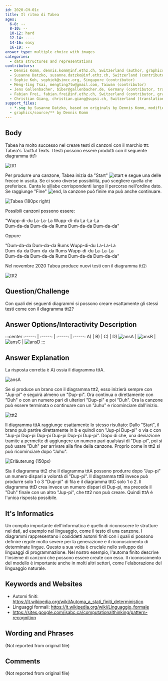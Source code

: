 ```yaml
---
id: 2020-CH-01c
title: Il ritmo di Tabea
ages:
  6-8: --
  8-10: --
  10-12: hard
  12-14: ----
  14-16: easy
  16-19: --
answer_type: multiple choice with images
categories:
  - data structures and representations
contributors:
  - Dennis Komm, dennis.komm@inf.ethz.ch, Switzerland (author, graphics)
  - Susanne Datzko, susanne.datzko@inf.ethz.ch, Switzerland (contributor, graphics)
  - Sophie Koh, sophiek@simcc.org, Singapore (contributor)
  - Meng-ting Tsai, mengting7tw@gmail.com, Taiwan (contributor)
  - Jens Gallenbacher, biber@gallenbacher.de, Germany (contributor, translation from English into German)
  - Fabian Frei, fabian.frei@inf.ethz.ch, Switzerland (contributor, graphics)
  - Christian Giang, christian.giang@supsi.ch, Switzerland (translation from German into Italian)
support_files:
  - *.svg by Susanne Datzko, based on originals by Dennis Komm, modified by Fabian Frei
  - graphics/source/** by Dennis Komm
---
```



## Body

Tabea ha molto successo nel creare testi di canzoni con il marchio ttt: Tabea's Tactful Texts. I testi possono essere prodotti con il seguente diagramma ttt1:

![ttt1]

Per produrre una canzone, Tabea inizia da "Start" ![start] e segue una delle frecce in uscita. Se ci sono diverse possibilità, può scegliere quella che preferisce. Canta le sillabe corrispondenti lungo il percorso nell'ordine dato. Se raggiunge "Fine" ![end], la canzone può finire ma può anche continuare.

[start]: graphics/2020-CH-01c_taskbody2-ita-compatible.svg "début (22px)"
[end]: graphics/2020-CH-01c_taskbody3-ita-compatible.svg "fin (22px)"

![](graphics/2020-CH-01c_taskbody4.svg "Tabea (180px right)")

Possibili canzoni possono essere:

"Wupp-di-du La-La-La Wupp-di-du La-La-La  
Dum-da-da Dum-da-da Rums Dum-da-da Dum-da-da"

Oppure

"Dum-da-da Dum-da-da Rums Wupp-di-du La-La-La  
Dum-da-da Dum-da-da Rums Wupp-di-du La-La-La  
Dum-da-da Dum-da-da Rums Dum-da-da Dum-da-da"

Nel novembre 2020 Tabea produce nuovi testi con il diagramma ttt2:

![ttt2]

[ttt1]: graphics/2020-CH-01c_taskbody1-ita-compatible.svg "ttt1 (400px)"
[ttt2]: graphics/2020-CH-01c_taskbody5-ita-compatible.svg "ttt2 (400px)"


## Question/Challenge

Con quali dei seguenti diagrammi si possono creare esattamente gli stessi testi come con il diagramma ttt2?


## Answer Options/Interactivity Description

:::center
:-----: | :-----: | :-----: | :-----:
   A)   |    B)   |    C)   |    D)
![ansA] | ![ansB] | ![ansC] | ![ansD]
:::

[ansA]: graphics/2020-CH-01c_answerA-ita-compatible.svg "Réponse A (150px)"
[ansB]: graphics/2020-CH-01c_answerB-ita-compatible.svg "Réponse B (150px)"
[ansC]: graphics/2020-CH-01c_answerC-ita-compatible.svg "Réponse C (150px)"
[ansD]: graphics/2020-CH-01c_answerD-ita-compatible.svg "Réponse D (150px)"


## Answer Explanation

La risposta corretta è A) ossia il diagramma tttA.

![ansA]

Se si produce un brano con il diagramma ttt2, esso inizierà sempre con "Jup-pi" e seguirà almeno un "Dup-pi". Ora continua o direttamente con "Duh" o con un numero pari di ulteriori "Dup-pi" e poi "Duh". Ora la canzone può essere terminata o continuare con un "Juhu" e ricominciare dall'inizio.

![ttt2]

Il diagramma tttA raggiunge esattamente lo stesso risultato: Dallo "Start", il brano può partire direttamente in b e quindi con "Jup-pi Dup-pi" o via c con "Jup-pi Dup-pi Dup-pi Dup-pi Dup-pi Dup-pi". Dopo di che, una deviazione tramite a permette di aggiungere un numero pari qualsiasi di "Dup-pi", poi si può usare "Duh" per arrivare alla fine della canzone. Proprio come in ttt2 si può ricominciare dopo "Juhu".

![](graphics/2020-CH-01c_explanation1-ita-compatible.svg "Erläuterung (150px)")

Sia il diagramma ttt2 che il diagramma tttA possono produrre dopo "Jup-pi" un numero dispari a volontà di "Dup-pi". Il diagramma tttB invece può produrre solo 1 o 3 "Dup-pi" di fila e il diagramma tttC solo 1 o 2. Il diagramma tttD crea invece un numero dispari di Dup-pi, ma precede il "Duh" finale con un altro "Jup-pi", che ttt2 non può creare. 
Quindi tttA è l'unica risposta possibile.


## It's Informatics

Un compito importante dell'informatica è quello di riconoscere le strutture nei dati, ad esempio nel linguaggio, come il testo di una canzone. I diagrammi rappresentano i cosiddetti automi finiti con i quali si possono definire regole molto severe per la generazione e il riconoscimento di determinate lingue. Questo a sua volta è cruciale nello sviluppo dei linguaggi di programmazione. Nel nostro esempio, l'automa finito descrive l'insieme di canzoni che possono essere create con esso.
Il riconoscimento del modello è importante anche in molti altri settori, come l'elaborazione del linguaggio naturale.


## Keywords and Websites

 - Automi finiti: https://it.wikipedia.org/wiki/Automa_a_stati_finiti_deterministico
 - Linguaggi formali: https://it.wikipedia.org/wiki/Linguaggio_formale
 - https://sites.google.com/isabc.ca/computationalthinking/pattern-recognition


## Wording and Phrases

(Not reported from original file)


## Comments

(Not reported from original file)
